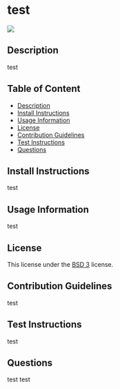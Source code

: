 # test

  ![](https://img.shields.io/badge/license-BSD3-green)

  ## Description

  test


  ## Table of Content
  - [Description](#description)
  - [Install Instructions](#install-instructions)
  - [Usage Information](#usage-information)
  - [License](#license)
  - [Contribution Guidelines](#contribution-guidelines)
  - [Test Instructions](#test-instructions)
  - [Questions](#questions)

  ## Install Instructions 
  test

  ## Usage Information
  test

  ## License
  This license under the [BSD 3](https://opensource.org/licenses/${licenseLink}) license.

  ## Contribution Guidelines 
  test

  ## Test Instructions
  test

  ## Questions
  test
  test
